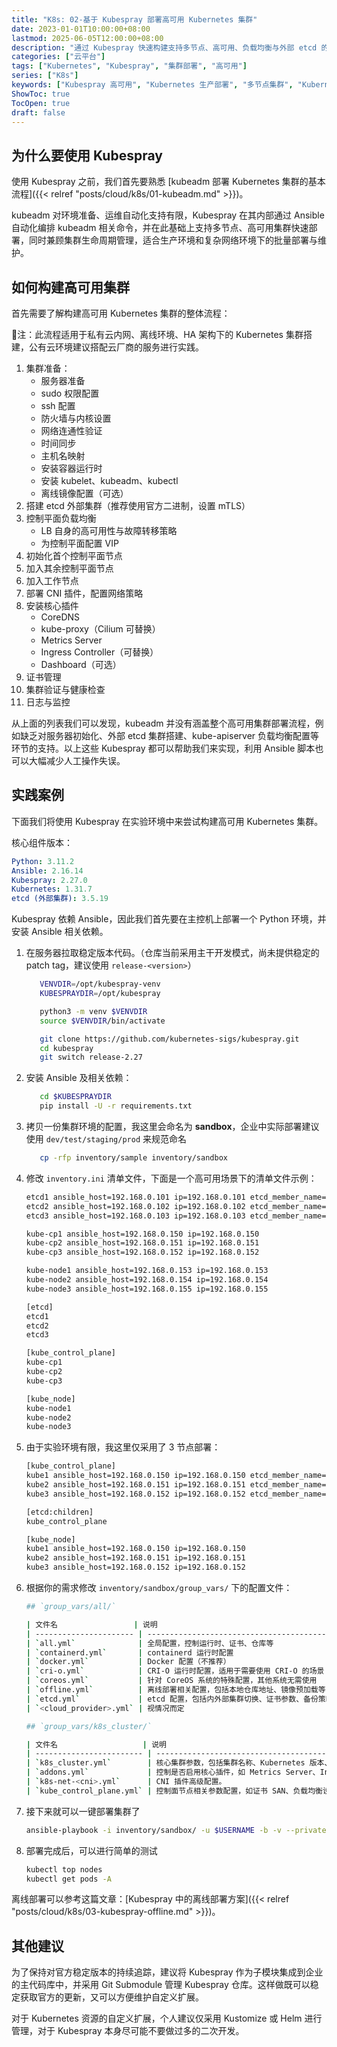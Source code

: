```yaml
---
title: "K8s: 02-基于 Kubespray 部署高可用 Kubernetes 集群"
date: 2023-01-01T10:00:00+08:00
lastmod: 2025-06-05T12:00:00+08:00
description: "通过 Kubespray 快速构建支持多节点、高可用、负载均衡与外部 etcd 的 Kubernetes 集群，适用于生产环境部署。"
categories: ["云平台"]
tags: ["Kubernetes", "Kubespray", "集群部署", "高可用"]
series: ["K8s"]
keywords: ["Kubespray 高可用", "Kubernetes 生产部署", "多节点集群", "Kubernetes 集群搭建"]
ShowToc: true
TocOpen: true
draft: false
---
```


## 为什么要使用 Kubespray

使用 Kubespray 之前，我们首先要熟悉 [kubeadm 部署 Kubernetes 集群的基本流程]({{< relref "posts/cloud/k8s/01-kubeadm.md" >}})。

kubeadm 对环境准备、运维自动化支持有限，Kubespray 在其内部通过 Ansible 自动化编排 kubeadm 相关命令，并在此基础上支持多节点、高可用集群快速部署，同时兼顾集群生命周期管理，适合生产环境和复杂网络环境下的批量部署与维护。

## 如何构建高可用集群

首先需要了解构建高可用 Kubernetes 集群的整体流程：

📌注：此流程适用于私有云内网、离线环境、HA 架构下的 Kubernetes 集群搭建，公有云环境建议搭配云厂商的服务进行实践。

1. 集群准备：
   * 服务器准备
   * sudo 权限配置
   * ssh 配置
   * 防火墙与内核设置
   * 网络连通性验证
   * 时间同步
   * 主机名映射
   * 安装容器运行时
   * 安装 kubelet、kubeadm、kubectl
   * 离线镜像配置（可选）
1. 搭建 etcd 外部集群（推荐使用官方二进制，设置 mTLS）
1. 控制平面负载均衡
   * LB 自身的高可用性与故障转移策略
   * 为控制平面配置 VIP
1. 初始化首个控制平面节点
1. 加入其余控制平面节点
1. 加入工作节点
1. 部署 CNI 插件，配置网络策略
1. 安装核心插件
   * CoreDNS
   * kube-proxy（Cilium 可替换）
   * Metrics Server
   * Ingress Controller（可替换）
   * Dashboard（可选）
1. 证书管理
1. 集群验证与健康检查
1. 日志与监控

从上面的列表我们可以发现，kubeadm 并没有涵盖整个高可用集群部署流程，例如缺乏对服务器初始化、外部 etcd 集群搭建、kube-apiserver 负载均衡配置等环节的支持。以上这些 Kubespray 都可以帮助我们来实现，利用 Ansible 脚本也可以大幅减少人工操作失误。

## 实践案例

下面我们将使用 Kubespray 在实验环境中来尝试构建高可用 Kubernetes 集群。

核心组件版本：

```yaml
Python: 3.11.2
Ansible: 2.16.14
Kubespray: 2.27.0
Kubernetes: 1.31.7
etcd (外部集群): 3.5.19 
```

Kubespray 依赖 Ansible，因此我们首先要在主控机上部署一个 Python 环境，并安装 Ansible 相关依赖。

1. 在服务器拉取稳定版本代码。（仓库当前采用主干开发模式，尚未提供稳定的 patch tag，建议使用 `release-<version>`）

   ```bash
      VENVDIR=/opt/kubespray-venv
      KUBESPRAYDIR=/opt/kubespray

      python3 -m venv $VENVDIR
      source $VENVDIR/bin/activate

      git clone https://github.com/kubernetes-sigs/kubespray.git
      cd kubespray
      git switch release-2.27
   ```

1. 安装 Ansible 及相关依赖：

   ```bash
      cd $KUBESPRAYDIR
      pip install -U -r requirements.txt
   ```

1. 拷贝一份集群环境的配置，我这里会命名为 **sandbox**，企业中实际部署建议使用 `dev/test/staging/prod` 来规范命名

   ```bash
      cp -rfp inventory/sample inventory/sandbox
   ```

1. 修改 `inventory.ini` 清单文件，下面是一个高可用场景下的清单文件示例：

   ```bash
   etcd1 ansible_host=192.168.0.101 ip=192.168.0.101 etcd_member_name=etcd1
   etcd2 ansible_host=192.168.0.102 ip=192.168.0.102 etcd_member_name=etcd2
   etcd3 ansible_host=192.168.0.103 ip=192.168.0.103 etcd_member_name=etcd3

   kube-cp1 ansible_host=192.168.0.150 ip=192.168.0.150
   kube-cp2 ansible_host=192.168.0.151 ip=192.168.0.151
   kube-cp3 ansible_host=192.168.0.152 ip=192.168.0.152

   kube-node1 ansible_host=192.168.0.153 ip=192.168.0.153
   kube-node2 ansible_host=192.168.0.154 ip=192.168.0.154
   kube-node3 ansible_host=192.168.0.155 ip=192.168.0.155

   [etcd]
   etcd1
   etcd2
   etcd3

   [kube_control_plane]
   kube-cp1
   kube-cp2
   kube-cp3

   [kube_node]
   kube-node1
   kube-node2
   kube-node3
   ```

1. 由于实验环境有限，我这里仅采用了 3 节点部署：

   ```bash
   [kube_control_plane]
   kube1 ansible_host=192.168.0.150 ip=192.168.0.150 etcd_member_name=etcd1
   kube2 ansible_host=192.168.0.151 ip=192.168.0.151 etcd_member_name=etcd2
   kube3 ansible_host=192.168.0.152 ip=192.168.0.152 etcd_member_name=etcd3

   [etcd:children]
   kube_control_plane

   [kube_node]
   kube1 ansible_host=192.168.0.150 ip=192.168.0.150
   kube2 ansible_host=192.168.0.151 ip=192.168.0.151
   kube3 ansible_host=192.168.0.152 ip=192.168.0.152  
   ```

1. 根据你的需求修改 `inventory/sandbox/group_vars/` 下的配置文件：

   ```bash
   ## `group_vars/all/`

   | 文件名                 | 说明                                                |
   | ---------------------- | --------------------------------------------------- |
   | `all.yml`              | 全局配置，控制运行时、证书、仓库等                  |
   | `containerd.yml`       | containerd 运行时配置                               |
   | `docker.yml`           | Docker 配置（不推荐）                               |
   | `cri-o.yml`            | CRI-O 运行时配置，适用于需要使用 CRI-O 的场景       |
   | `coreos.yml`           | 针对 CoreOS 系统的特殊配置，其他系统无需使用        |
   | `offline.yml`          | 离线部署相关配置，包括本地仓库地址、镜像预加载等    |
   | `etcd.yml`             | etcd 配置，包括内外部集群切换、证书参数、备份策略等 |
   | `<cloud_provider>.yml` | 视情况而定                                          |

   ## `group_vars/k8s_cluster/`
   
   | 文件名                   | 说明                                                                      |
   | ------------------------ | ------------------------------------------------------------------------- |
   | `k8s_cluster.yml`        | 核心集群参数，包括集群名称、Kubernetes 版本、控制面 VIP、LB 地址等        |
   | `addons.yml`             | 控制是否启用核心插件，如 Metrics Server、Ingress Controller、Dashboard 等 |
   | `k8s-net-<cni>.yml`      | CNI 插件高级配置。                                                        |
   | `kube_control_plane.yml` | 控制面节点相关参数配置，如证书 SAN、负载均衡设置等                        |
   ```

1. 接下来就可以一键部署集群了

   ```bash
   ansible-playbook -i inventory/sandbox/ -u $USERNAME -b -v --private-key=~/.ssh/id_rsa cluster.yml
   ```

1. 部署完成后，可以进行简单的测试

   ```bash
   kubectl top nodes
   kubectl get pods -A
   ```

离线部署可以参考这篇文章：[Kubespray 中的离线部署方案]({{< relref "posts/cloud/k8s/03-kubespray-offline.md" >}})。

## 其他建议

为了保持对官方稳定版本的持续追踪，建议将 Kubespray 作为子模块集成到企业的主代码库中，并采用 Git Submodule 管理 Kubespray 仓库。这样做既可以稳定获取官方的更新，又可以方便维护自定义扩展。

对于 Kubernetes 资源的自定义扩展，个人建议仅采用 Kustomize 或 Helm 进行管理，对于 Kubespray 本身尽可能不要做过多的二次开发。
